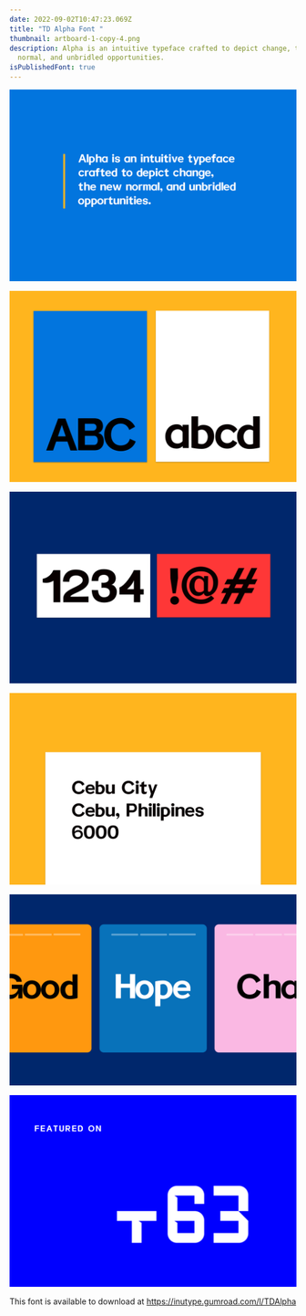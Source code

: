 ```yaml
---
date: 2022-09-02T10:47:23.069Z
title: "TD Alpha Font "
thumbnail: artboard-1-copy-4.png
description: Alpha is an intuitive typeface crafted to depict change, the new
  normal, and unbridled opportunities.
isPublishedFont: true
---
```

![](artboard-1-copy.png)

![](artboard-1-copy-2.png)

![](artboard-1-copy-3.png)

![](artboard-2.png)

![](artboard-1-copy-5.png)

![](artboard-3.png)

This font is available to download at https://inutype.gumroad.com/l/TDAlpha